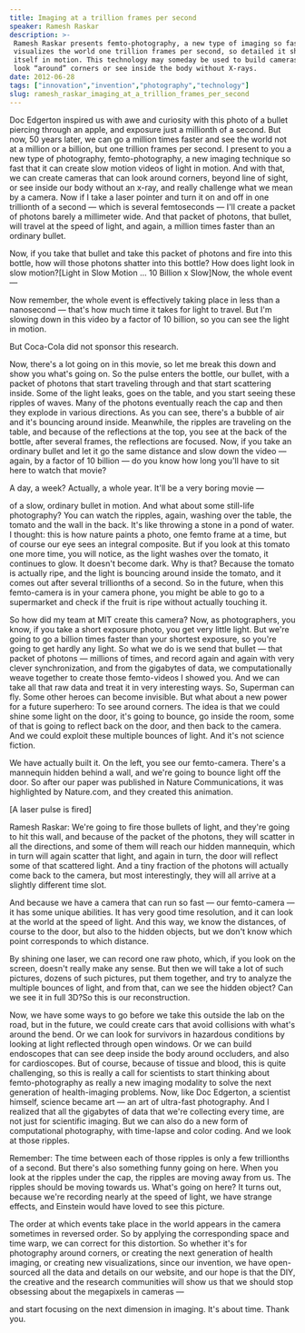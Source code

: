 ```yaml
---
title: Imaging at a trillion frames per second
speaker: Ramesh Raskar
description: >-
 Ramesh Raskar presents femto-photography, a new type of imaging so fast it
 visualizes the world one trillion frames per second, so detailed it shows light
 itself in motion. This technology may someday be used to build cameras that can
 look “around” corners or see inside the body without X-rays.
date: 2012-06-28
tags: ["innovation","invention","photography","technology"]
slug: ramesh_raskar_imaging_at_a_trillion_frames_per_second
---
```


Doc Edgerton inspired us with awe and curiosity with this photo of a bullet piercing
through an apple, and exposure just a millionth of a second. But now, 50 years later, we
can go a million times faster and see the world not at a million or a billion, but one
trillion frames per second. I present to you a new type of photography, femto-photography,
a new imaging technique so fast that it can create slow motion videos of light in motion.
And with that, we can create cameras that can look around corners, beyond line of sight,
or see inside our body without an x-ray, and really challenge what we mean by a camera. Now
if I take a laser pointer and turn it on and off in one trillionth of a second — which is
several femtoseconds — I'll create a packet of photons barely a millimeter wide. And that
packet of photons, that bullet, will travel at the speed of light, and again, a million
times faster than an ordinary bullet.

Now, if you take that bullet and take this packet of photons and fire into this bottle,
how will those photons shatter into this bottle? How does light look in slow motion?[Light
in Slow Motion ... 10 Billion x Slow]Now, the whole event —

Now remember, the whole event is effectively taking place in less than a nanosecond —
that's how much time it takes for light to travel. But I'm slowing down in this video by a
factor of 10 billion, so you can see the light in motion.

But Coca-Cola did not sponsor this research.

Now, there's a lot going on in this movie, so let me break this down and show you what's
going on. So the pulse enters the bottle, our bullet, with a packet of photons that start
traveling through and that start scattering inside. Some of the light leaks, goes on the
table, and you start seeing these ripples of waves. Many of the photons eventually reach
the cap and then they explode in various directions. As you can see, there's a bubble of
air and it's bouncing around inside. Meanwhile, the ripples are traveling on the table,
and because of the reflections at the top, you see at the back of the bottle, after
several frames, the reflections are focused. Now, if you take an ordinary bullet and let it
go the same distance and slow down the video — again, by a factor of 10 billion — do you
know how long you'll have to sit here to watch that movie?

A day, a week? Actually, a whole year. It'll be a very boring movie —

of a slow, ordinary bullet in motion. And what about some still-life photography? You can
watch the ripples, again, washing over the table, the tomato and the wall in the back.
It's like throwing a stone in a pond of water. I thought: this is how nature paints a
photo, one femto frame at a time, but of course our eye sees an integral composite. But if
you look at this tomato one more time, you will notice, as the light washes over the
tomato, it continues to glow. It doesn't become dark. Why is that? Because the tomato is
actually ripe, and the light is bouncing around inside the tomato, and it comes out after
several trillionths of a second. So in the future, when this femto-camera is in your
camera phone, you might be able to go to a supermarket and check if the fruit is ripe
without actually touching it.

So how did my team at MIT create this camera? Now, as photographers, you know, if you take
a short exposure photo, you get very little light. But we're going to go a billion times
faster than your shortest exposure, so you're going to get hardly any light. So what we do
is we send that bullet — that packet of photons — millions of times, and record again and
again with very clever synchronization, and from the gigabytes of data, we computationally
weave together to create those femto-videos I showed you. And we can take all that raw data
and treat it in very interesting ways. So, Superman can fly. Some other heroes can become
invisible. But what about a new power for a future superhero: To see around corners. The
idea is that we could shine some light on the door, it's going to bounce, go inside the
room, some of that is going to reflect back on the door, and then back to the camera. And
we could exploit these multiple bounces of light. And it's not science fiction.

We have actually built it. On the left, you see our femto-camera. There's a mannequin
hidden behind a wall, and we're going to bounce light off the door. So after our paper was
published in Nature Communications, it was highlighted by Nature.com, and they created
this animation.

[A laser pulse is fired]

Ramesh Raskar: We're going to fire those bullets of light, and they're going to hit this
wall, and because of the packet of the photons, they will scatter in all the directions,
and some of them will reach our hidden mannequin, which in turn will again scatter that
light, and again in turn, the door will reflect some of that scattered light. And a tiny
fraction of the photons will actually come back to the camera, but most interestingly,
they will all arrive at a slightly different time slot.

And because we have a camera that can run so fast — our femto-camera — it has some unique
abilities. It has very good time resolution, and it can look at the world at the speed of
light. And this way, we know the distances, of course to the door, but also to the hidden
objects, but we don't know which point corresponds to which distance.

By shining one laser, we can record one raw photo, which, if you look on the screen,
doesn't really make any sense. But then we will take a lot of such pictures, dozens of
such pictures, put them together, and try to analyze the multiple bounces of light, and
from that, can we see the hidden object? Can we see it in full 3D?So this is our
reconstruction.

Now, we have some ways to go before we take this outside the lab on the road, but in the
future, we could create cars that avoid collisions with what's around the bend. Or we can
look for survivors in hazardous conditions by looking at light reflected through open
windows. Or we can build endoscopes that can see deep inside the body around occluders,
and also for cardioscopes. But of course, because of tissue and blood, this is quite
challenging, so this is really a call for scientists to start thinking about
femto-photography as really a new imaging modality to solve the next generation of
health-imaging problems. Now, like Doc Edgerton, a scientist himself, science became art —
an art of ultra-fast photography. And I realized that all the gigabytes of data that we're
collecting every time, are not just for scientific imaging. But we can also do a new form
of computational photography, with time-lapse and color coding. And we look at those
ripples.

Remember: The time between each of those ripples is only a few trillionths of a second. But
there's also something funny going on here. When you look at the ripples under the cap,
the ripples are moving away from us. The ripples should be moving towards us. What's going
on here? It turns out, because we're recording nearly at the speed of light, we have
strange effects, and Einstein would have loved to see this picture.

The order at which events take place in the world appears in the camera sometimes in
reversed order. So by applying the corresponding space and time warp, we can correct for
this distortion. So whether it's for photography around corners, or creating the next
generation of health imaging, or creating new visualizations, since our invention, we have
open-sourced all the data and details on our website, and our hope is that the DIY, the
creative and the research communities will show us that we should stop obsessing about the
megapixels in cameras —

and start focusing on the next dimension in imaging. It's about time. Thank
you.

<!--
ad_duration=3.33
event="TEDGlobal 2012"
external_start_time=0
has_talk_citation=1
intro_duration=11.82
is_subtitle_required="False"
is_talk_featured="True"
language="en"
language_swap="False"
native_language="en"
number_of_related_talks=6
number_of_speakers=1
number_of_subtitled_videos=26
number_of_tags=4
number_of_talk_download_languages=26
number_of_talk_more_resources=0
number_of_talk_recommendations=1
number_of_talks_take_actions=0
post_ad_duration=0.83
published_timestamp="2012-07-26 15:01:59"
recording_date="2012-06-28"
speaker_description="Femto-photographer"
speaker_is_published=1
speaker_name="Ramesh Raskar"
talk_more_resources=[]
talk_name="Imaging at a trillion frames per second"
talk_recommendations_blurb="Find out much more about how cameras are evolving to capture time and light in these academic articles from Raskar's lab."
talks_tags=["innovation","invention","photography","technology"]
talks_take_action=[]
url_audio="https://download.ted.com/talks/RameshRaskar_2012G.mp3?apikey=acme-roadrunner"
url_photo_speaker="https://pe.tedcdn.com/images/ted/7c7541412d2a94258fbbd120eb827fb825398fe0_254x191.jpg"
url_photo_talk="https://pe.tedcdn.com/images/ted/2017a955b9e46bb6fdcffb4982210284d4260483_1600x1200.jpg"
url_webpage="https://www.ted.com/talks/ramesh_raskar_imaging_at_a_trillion_frames_per_second"
video_type_name="TED Stage Talk"
-->